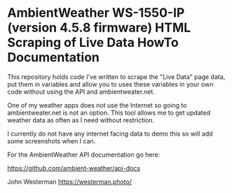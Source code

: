 # AmbientWeather WS-1550-IP (version 4.5.8 firmware) HTML Scraping of Live Data HowTo Documentation

This repository holds code I've written to scrape the "Live Data" page data, put them in variables and allow you to uses these variables in your own code without using the API and ambientweater.net.

One of my weather apps does not use the Internet so going to ambientweater.net is not an option. This tool allows me to get updated weather data as often as I need without restriction.

I currently do not have any internet facing data to demo this so will add some screenshots when I can.

For the AmbientWeather API documentation go here:

https://github.com/ambient-weather/api-docs

John Westerman
https://westerman.photo/